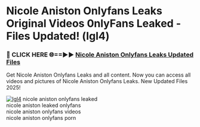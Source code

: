 # Nicole Aniston Onlyfans Leaks Original Videos 0nlyFans Leaked - Files Updated! (lgl4)

<h3>🔴 CLICK HERE 🌐==►► <a href="https://tinyurl.com/2wckxsce" rel="nofollow">Nicole Aniston Onlyfans Leaks Updated Files</a></h3>

Get Nicole Aniston Onlyfans Leaks and all content. Now you can access all videos and pictures of Nicole Aniston Onlyfans Leaks. New Updated Files 2025!

[![lgl4](https://i.imgur.com/AFduVYN.gif)](https://tinyurl.com/2wckxsce)
nicole aniston onlyfans leaked<br>
nicole aniston leaked onlyfans<br>
nicole aniston onlyfans videos<br>
nicole aniston onlyfans porn